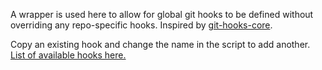 A wrapper is used here to allow for global git hooks to be defined without overriding any repo-specific hooks. Inspired by [git-hooks-core](https://github.com/pivotal-cf/git-hooks-core).

Copy an existing hook and change the name in the script to add another. [List of available hooks here.](https://git-scm.com/docs/githooks)
